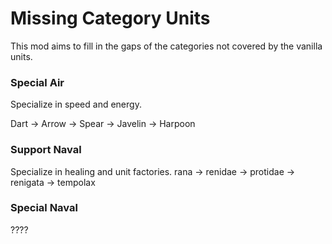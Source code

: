 # Missing Category Units
This mod aims to fill in the gaps of the categories not covered by the vanilla units.

### Special Air
Specialize in speed and energy.

Dart -> Arrow -> Spear -> Javelin -> Harpoon

### Support Naval
Specialize in healing and unit factories. 
rana -> renidae -> protidae -> renigata -> tempolax

### Special Naval
????
